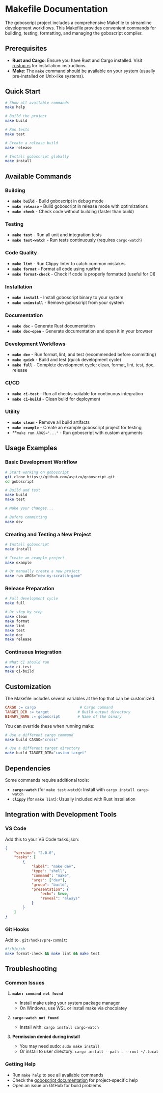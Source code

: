 # Makefile Documentation

The goboscript project includes a comprehensive Makefile to streamline development workflows. This Makefile provides convenient commands for building, testing, formatting, and managing the goboscript compiler.

## Prerequisites

- **Rust and Cargo**: Ensure you have Rust and Cargo installed. Visit [rustup.rs](https://rustup.rs/) for installation instructions.
- **Make**: The `make` command should be available on your system (usually pre-installed on Unix-like systems).

## Quick Start

```bash
# Show all available commands
make help

# Build the project
make build

# Run tests
make test

# Create a release build
make release

# Install goboscript globally
make install
```

## Available Commands

### Building

- **`make build`** - Build goboscript in debug mode
- **`make release`** - Build goboscript in release mode with optimizations
- **`make check`** - Check code without building (faster than build)

### Testing

- **`make test`** - Run all unit and integration tests
- **`make test-watch`** - Run tests continuously (requires `cargo-watch`)

### Code Quality

- **`make lint`** - Run Clippy linter to catch common mistakes
- **`make format`** - Format all code using rustfmt
- **`make format-check`** - Check if code is properly formatted (useful for CI)

### Installation

- **`make install`** - Install goboscript binary to your system
- **`make uninstall`** - Remove goboscript from your system

### Documentation

- **`make doc`** - Generate Rust documentation
- **`make doc-open`** - Generate documentation and open it in your browser

### Development Workflows

- **`make dev`** - Run format, lint, and test (recommended before committing)
- **`make quick`** - Build and test (quick development cycle)
- **`make full`** - Complete development cycle: clean, format, lint, test, doc, release

### CI/CD

- **`make ci-test`** - Run all checks suitable for continuous integration
- **`make ci-build`** - Clean build for deployment

### Utility

- **`make clean`** - Remove all build artifacts
- **`make example`** - Create an example goboscript project for testing
- **`make run ARGS="..."` - Run goboscript with custom arguments

## Usage Examples

### Basic Development Workflow

```bash
# Start working on goboscript
git clone https://github.com/aspizu/goboscript.git
cd goboscript

# Build and test
make build
make test

# Make your changes...

# Before committing
make dev
```

### Creating and Testing a New Project

```bash
# Install goboscript
make install

# Create an example project
make example

# Or manually create a new project
make run ARGS="new my-scratch-game"
```

### Release Preparation

```bash
# Full development cycle
make full

# Or step by step
make clean
make format
make lint
make test
make doc
make release
```

### Continuous Integration

```bash
# What CI should run
make ci-test
make ci-build
```

## Customization

The Makefile includes several variables at the top that can be customized:

```makefile
CARGO := cargo                    # Cargo command
TARGET_DIR := target             # Build output directory  
BINARY_NAME := goboscript        # Name of the binary
```

You can override these when running make:

```bash
# Use a different cargo command
make build CARGO="cross"

# Use a different target directory
make build TARGET_DIR="custom-target"
```

## Dependencies

Some commands require additional tools:

- **`cargo-watch`** (for `make test-watch`): Install with `cargo install cargo-watch`
- **`clippy`** (for `make lint`): Usually included with Rust installation

## Integration with Development Tools

### VS Code

Add this to your VS Code tasks.json:

```json
{
    "version": "2.0.0",
    "tasks": [
        {
            "label": "make dev",
            "type": "shell",
            "command": "make",
            "args": ["dev"],
            "group": "build",
            "presentation": {
                "echo": true,
                "reveal": "always"
            }
        }
    ]
}
```

### Git Hooks

Add to `.git/hooks/pre-commit`:

```bash
#!/bin/sh
make format-check && make lint && make test
```

## Troubleshooting

### Common Issues

1. **`make: command not found`**
   - Install make using your system package manager
   - On Windows, use WSL or install make via chocolatey

2. **`cargo-watch not found`**
   - Install with: `cargo install cargo-watch`

3. **Permission denied during install**
   - You may need sudo: `sudo make install`
   - Or install to user directory: `cargo install --path . --root ~/.local`

### Getting Help

- Run `make help` to see all available commands
- Check the [goboscript documentation](https://aspizu.github.io/goboscript/) for project-specific help
- Open an issue on GitHub for build problems